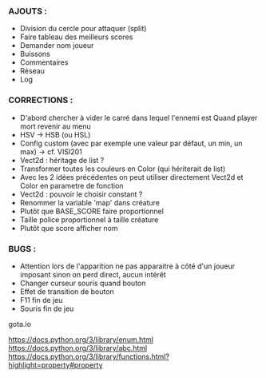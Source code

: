 ### AJOUTS :
* Division du cercle pour attaquer (split)
* Faire tableau des meilleurs scores
* Demander nom joueur
* Buissons
* Commentaires
* Réseau
* Log

### CORRECTIONS :
* D'abord chercher à vider le carré dans lequel l'ennemi est
 Quand player mort revenir au menu
* HSV -> HSB (ou HSL)
* Config custom (avec par exemple une valeur par défaut, un min, un max) -> cf. VISI201
* Vect2d : héritage de list ?
* Transformer toutes les couleurs en Color (qui hériterait de list)
* Avec les 2 idées précédentes on peut utiliser directement Vect2d et Color en parametre de fonction
* Vect2d : pouvoir le choisir constant ?
* Renommer la variable 'map' dans créature
* Plutôt que BASE_SCORE faire proportionnel
* Taille police proportionnel à taille créature
* Plutôt que score afficher nom

### BUGS :
* Attention lors de l'apparition ne pas apparaitre à côté d'un joueur imposant sinon on perd direct, aucun intérêt
* Changer curseur souris quand bouton
* Effet de transition de bouton
* F11 fin de jeu
* Souris fin de jeu

gota.io

https://docs.python.org/3/library/enum.html
https://docs.python.org/3/library/abc.html
https://docs.python.org/3/library/functions.html?highlight=property#property
